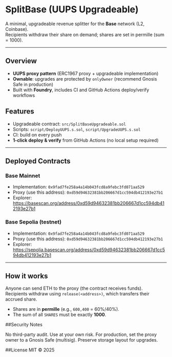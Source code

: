 # SplitBase (UUPS Upgradeable)

A minimal, upgradeable revenue splitter for the **Base** network (L2, Coinbase).  
Recipients withdraw their share on demand; shares are set in permille (sum = 1000).

---

## Overview
- **UUPS proxy pattern** (ERC1967 proxy + upgradeable implementation)
- **Ownable**: upgrades are protected by `onlyOwner` (recommend Gnosis Safe in production)
- Built with **Foundry**, includes CI and GitHub Actions deploy/verify workflows

## Features
- Upgradeable contract: `src/SplitBaseUpgradeable.sol`
- Scripts: `script/DeployUUPS.s.sol`, `script/UpgradeUUPS.s.sol`
- CI: build on every push
- **1-click deploy & verify** from GitHub Actions (no local setup required)

---

## Deployed Contracts

### Base Mainnet
- Implementation: `0x9fad7fe258a4a14b043fcd8a9febc3fd071aa529`
- Proxy (use this address): `0xd59d94632381bb206667d1cc594db412193e27b1`
- Explorer: https://basescan.org/address/0xd59d94632381bb206667d1cc594db412193e27b1

### Base Sepolia (testnet)
- Implementation: `0x9fad7fe258a4a14b043fcd8a9febc3fd071aa529`
- Proxy (use this address): `0xd59d94632381bb206667d1cc594db412193e27b1`
- Explorer: https://sepolia.basescan.org/address/0xd59d94632381bb206667d1cc594db412193e27b1

---

## How it works

Anyone can send ETH to the proxy (the contract receives funds).  
Recipients withdraw using `release(<address>)`, which transfers their accrued share.

- Shares are in **permille** (e.g., `600,400` = 60%/40%).  
- The sum of all `SHARES` must be exactly **1000**.

##Security Notes

No third-party audit. Use at your own risk.
For production, set the proxy owner to a Gnosis Safe (multisig).
Preserve storage layout for upgrades.

##License
MIT © 2025
